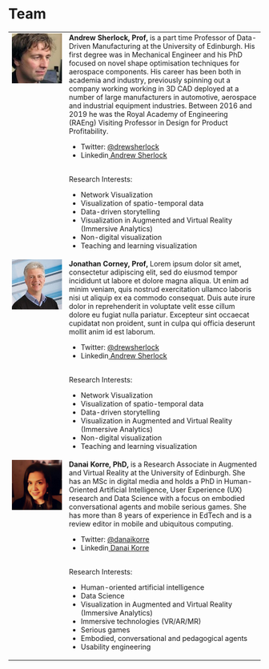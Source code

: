 # Team 

<table>
  <tr>
    <td style="vertical-align:top;width:100px;"><img src="images/drew.jpg"/></td>
    <td style="vertical-align:top;">
      <b><!-- a href="bach.html" -->Andrew Sherlock, Prof<!-- /a -->,</b> is a part time Professor of Data-Driven Manufacturing at the University of Edinburgh.  His first degree was in Mechanical Engineer and his PhD focused on novel shape optimisation techniques for aerospace components. His career has been both in academia and industry, previously spinning out a company  working working in 3D CAD deployed at a number of large manufacturers in automotive, aerospace and industrial equipment industries. Between 2016 and 2019 he was the Royal Academy of Engineering (RAEng) Visiting Professor in Design for Product Profitability.

<ul>
  <li>Twitter: <a href="https://twitter.com/drewsherlock">@drewsherlock</a></li>
  <li>Linkedin<a href="https://www.linkedin.com/in/drewsherlock/"> Andrew Sherlock</a></li>
</ul>

<br />Research Interests: 
<ul>
  <li>Network Visualization</li>
  <li>Visualization of spatio-temporal data</li>
  <li>Data-driven storytelling</li>
  <li>Visualization in Augmented and Virtual Reality (Immersive Analytics)</li>
  <li>Non-digital visualization</li>
  <li>Teaching and learning visualization</li>
</ul>
   </td>
  </tr>
  <tr>
    <td style="vertical-align:top;width:100px;"><img src="images/JC-Bio.jpg"/></td>
    <td style="vertical-align:top;">
      <b><!-- a href="bach.html" -->Jonathan Corney, Prof<!-- /a -->,</b> Lorem ipsum dolor sit amet, consectetur adipiscing elit, sed do eiusmod tempor incididunt ut labore et dolore magna aliqua. Ut enim ad minim veniam, quis nostrud exercitation ullamco laboris nisi ut aliquip ex ea commodo consequat. Duis aute irure dolor in reprehenderit in voluptate velit esse cillum dolore eu fugiat nulla pariatur. Excepteur sint occaecat cupidatat non proident, sunt in culpa qui officia deserunt mollit anim id est laborum.

<ul>
  <li>Twitter: <a href="https://twitter.com/drewsherlock">@drewsherlock</a></li>
  <li>Linkedin<a href="https://www.linkedin.com/in/drewsherlock/"> Andrew Sherlock</a></li>
</ul>

<br />Research Interests: 
<ul>
  <li>Network Visualization</li>
  <li>Visualization of spatio-temporal data</li>
  <li>Data-driven storytelling</li>
  <li>Visualization in Augmented and Virtual Reality (Immersive Analytics)</li>
  <li>Non-digital visualization</li>
  <li>Teaching and learning visualization</li>
</ul>
   </td>
  </tr>
  <tr>
    <td style="vertical-align:top;width:100px;"><img src="images/danai.jpg"/></td>
    <td style="vertical-align:top;">
      <b>Danai Korre, PhD,</b> is a Research Associate in Augmented and Virtual Reality at the University of Edinburgh. She has an MSc in digital media and holds a PhD in Human-Oriented Artificial Intelligence, User Experience (UX) research and Data Science with a focus on embodied conversational agents and mobile serious games. She has more than 8 years of experience in EdTech and is a review editor in mobile and ubiquitous computing. 
<ul>
  <li>Twitter: <a href="https://twitter.com/danaikorre">@danaikorre</a></li>
  <li>Linkedin<a href="https://www.linkedin.com/in/danai-korre/"> Danai Korre</a></li>
</ul>
<br />
Research Interests:
    <ul>
      <li>Human-oriented artificial intelligence</li>
      <li>Data Science</li>
      <li>Visualization in Augmented and Virtual Reality (Immersive Analytics)</li>
      <li>Immersive technologies (VR/AR/MR)</li>
      <li>Serious games</li>
      <li>Embodied, conversational and pedagogical agents</li>
      <li>Usability engineering</li>
    </ul>
   </td>
  </tr>
</table>
  

